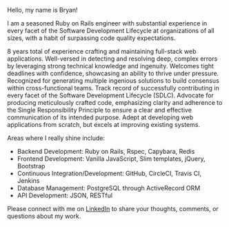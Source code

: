 Hello, my name is Bryan! 

I am a seasoned Ruby on Rails engineer with substantial experience in every facet of the Software Development Lifecycle at organizations of all sizes, with a habit of surpassing code quality expectations.

8 years total of experience crafting and maintaining full-stack web applications. Well-versed in detecting and resolving deep, complex errors by leveraging strong technical knowledge and ingenuity. Welcomes tight deadlines with confidence, showcasing an ability to thrive under pressure. Recognized for generating multiple ingenious solutions to build consensus within cross-functional teams. Track record of successfully contributing in every facet of the Software Development Lifecycle (SDLC). Advocate for producing meticulously crafted code, emphasizing clarity and adherence to the Single Responsibility Principle to ensure a clear and effective communication of its intended purpose. Adept at developing web applications from scratch, but excels at improving existing systems.

Areas where I really shine include: 
- Backend Development: Ruby on Rails, Rspec, Capybara, Redis
- Frontend Development: Vanilla JavaScript, Slim templates, jQuery, Bootstrap
- Continuous Integration/Development: GitHub, CircleCI, Travis CI, Jenkins
- Database Management: PostgreSQL through ActiveRecord ORM
- API Development: JSON, RESTful


Please connect with me on [LinkedIn](https://www.linkedin.com/in/bryaneli100/) to share your thoughts, comments, or questions about my work.

<!--
**BryanEliDimas/bryanelidimas** is a ✨ _special_ ✨ repository because its `README.md` (this file) appears on your GitHub profile.

Here are some ideas to get you started:

- 🔭 I’m currently working on ...
- 🌱 I’m currently learning ...
- 👯 I’m looking to collaborate on ...
- 🤔 I’m looking for help with ...
- 💬 Ask me about ...
- 📫 How to reach me: ...
- 😄 Pronouns: ...
- ⚡ Fun fact: ...
-->
